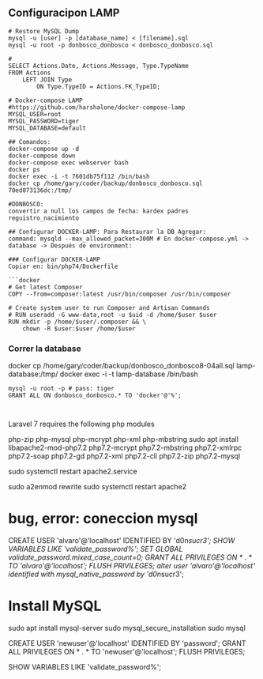 ## Configuracipon LAMP
```
# Restore MySQL Dump
mysql -u [user] -p [database_name] < [filename].sql
mysql -u root -p donbosco_donbosco < donbosco_donbosco.sql

# 
SELECT Actions.Date, Actions.Message, Type.TypeName
FROM Actions
    LEFT JOIN Type 
        ON Type.TypeID = Actions.FK_TypeID;

# Docker-compose LAMP
#https://github.com/harshalone/docker-compose-lamp
MYSQL_USER=root
MYSQL_PASSWORD=tiger
MYSQL_DATABASE=default

## Comandos:
docker-compose up -d
docker-compose down
docker-compose exec webserver bash
docker ps
docker exec -i -t 7601db75f112 /bin/bash
docker cp /home/gary/coder/backup/donbosco_donbosco.sql 70ed873136dc:/tmp/

#DONBOSCO:
convertir a null los campos de fecha: kardex padres reguistro_nacimiento 

## Configurar DOCKER-LAMP: Para Restaurar la DB Agregar:
command: mysqld --max_allowed_packet=300M # En docker-compose.yml -> database -> Después de environment:

### Configurar DOCKER-LAMP
Copiar en: bin/php74/Dockerfile

```docker
# Get latest Composer
COPY --from=composer:latest /usr/bin/composer /usr/bin/composer

# Create system user to run Composer and Artisan Commands
# RUN useradd -G www-data,root -u $uid -d /home/$user $user
RUN mkdir -p /home/$user/.composer && \
    chown -R $user:$user /home/$user
```

### Correr la database
docker cp /home/gary/coder/backup/donbosco_donbosco8-04all.sql lamp-database:/tmp/ 
docker exec -i -t lamp-database /bin/bash

```mysql
mysql -u root -p # pass: tiger
GRANT ALL ON donbosco_donbosco.* TO 'docker'@'%';
```

```


```
Laravel 7 requires the following php modules

php-zip
php-mysql
php-mcrypt
php-xml
php-mbstring
sudo apt install libapache2-mod-php7.2 php7.2-mcrypt php7.2-mbstring php7.2-xmlrpc php7.2-soap php7.2-gd php7.2-xml php7.2-cli php7.2-zip php7.2-mysql

sudo systemctl restart apache2.service

sudo a2enmod rewrite
sudo systemctl restart apache2

# bug, error: coneccion mysql
CREATE USER 'alvaro'@'localhost' IDENTIFIED BY 'd0n*sucr3';
SHOW VARIABLES LIKE 'validate_password%';
SET GLOBAL validate_password.mixed_case_count=0;
GRANT ALL PRIVILEGES ON * . * TO 'alvaro'@'localhost';
FLUSH PRIVILEGES;
alter user 'alvaro'@'localhost' identified with mysql_native_password by 'd0n*sucr3';

# Install MySQL
sudo apt install mysql-server
sudo mysql_secure_installation
sudo mysql

CREATE USER 'newuser'@'localhost' IDENTIFIED BY 'password';
GRANT ALL PRIVILEGES ON * . * TO 'newuser'@'localhost';
FLUSH PRIVILEGES;

SHOW VARIABLES LIKE 'validate_password%';
```
